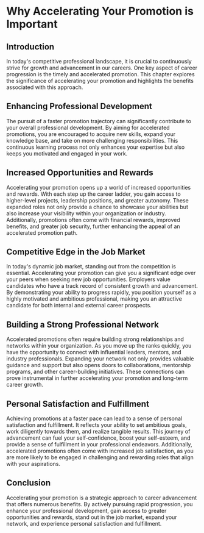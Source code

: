Why Accelerating Your Promotion is Important
=======================================================

Introduction
------------

In today's competitive professional landscape, it is crucial to continuously strive for growth and advancement in our careers. One key aspect of career progression is the timely and accelerated promotion. This chapter explores the significance of accelerating your promotion and highlights the benefits associated with this approach.

Enhancing Professional Development
----------------------------------

The pursuit of a faster promotion trajectory can significantly contribute to your overall professional development. By aiming for accelerated promotions, you are encouraged to acquire new skills, expand your knowledge base, and take on more challenging responsibilities. This continuous learning process not only enhances your expertise but also keeps you motivated and engaged in your work.

Increased Opportunities and Rewards
-----------------------------------

Accelerating your promotion opens up a world of increased opportunities and rewards. With each step up the career ladder, you gain access to higher-level projects, leadership positions, and greater autonomy. These expanded roles not only provide a chance to showcase your abilities but also increase your visibility within your organization or industry. Additionally, promotions often come with financial rewards, improved benefits, and greater job security, further enhancing the appeal of an accelerated promotion path.

Competitive Edge in the Job Market
----------------------------------

In today's dynamic job market, standing out from the competition is essential. Accelerating your promotion can give you a significant edge over your peers when seeking new job opportunities. Employers value candidates who have a track record of consistent growth and advancement. By demonstrating your ability to progress rapidly, you position yourself as a highly motivated and ambitious professional, making you an attractive candidate for both internal and external career prospects.

Building a Strong Professional Network
--------------------------------------

Accelerated promotions often require building strong relationships and networks within your organization. As you move up the ranks quickly, you have the opportunity to connect with influential leaders, mentors, and industry professionals. Expanding your network not only provides valuable guidance and support but also opens doors to collaborations, mentorship programs, and other career-building initiatives. These connections can prove instrumental in further accelerating your promotion and long-term career growth.

Personal Satisfaction and Fulfillment
-------------------------------------

Achieving promotions at a faster pace can lead to a sense of personal satisfaction and fulfillment. It reflects your ability to set ambitious goals, work diligently towards them, and realize tangible results. This journey of advancement can fuel your self-confidence, boost your self-esteem, and provide a sense of fulfillment in your professional endeavors. Additionally, accelerated promotions often come with increased job satisfaction, as you are more likely to be engaged in challenging and rewarding roles that align with your aspirations.

Conclusion
----------

Accelerating your promotion is a strategic approach to career advancement that offers numerous benefits. By actively pursuing rapid progression, you enhance your professional development, gain access to greater opportunities and rewards, stand out in the job market, expand your network, and experience personal satisfaction and fulfillment.
